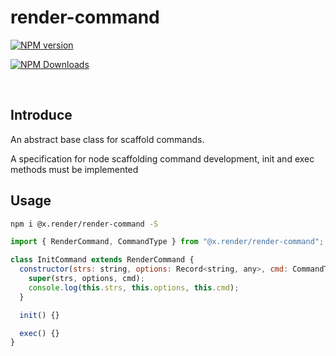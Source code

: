# render-command

<p>
<a href="https://www.npmjs.com/package/@x.render/render-lint" target="__blank"><img src="https://img.shields.io/npm/v/@x.render/render-command" alt="NPM version"></a>

<a href="https://www.npmjs.com/package/@x.render/render-lint" target="__blank"><img src="https://img.shields.io/npm/dw/@x.render/render-command
" alt="NPM Downloads"></a>

</p>

<br/>

## Introduce

An abstract base class for scaffold commands.

A specification for node scaffolding command development, init and exec methods must be implemented

## Usage

```sh
npm i @x.render/render-command -S
```

```javascript
import { RenderCommand, CommandType } from "@x.render/render-command";

class InitCommand extends RenderCommand {
  constructor(strs: string, options: Record<string, any>, cmd: CommandType) {
    super(strs, options, cmd);
    console.log(this.strs, this.options, this.cmd);
  }

  init() {}

  exec() {}
}
```
